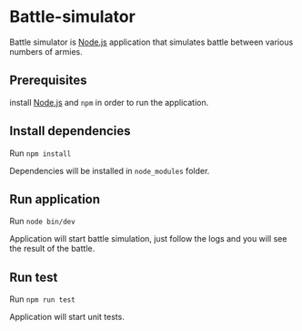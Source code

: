 # Battle-simulator

Battle simulator is [Node.js](https://nodejs.org/en/) application that simulates battle between various numbers of armies.

## Prerequisites

install [Node.js](https://nodejs.org/en/) and ```npm``` in order to run the application.

## Install dependencies

Run ```npm install```

Dependencies will be installed in ```node_modules``` folder.

## Run application

Run ```node bin/dev```

Application will start battle simulation, just follow the logs and you will see the result of the battle.

## Run test

Run ```npm run test```

Application will start unit tests.
